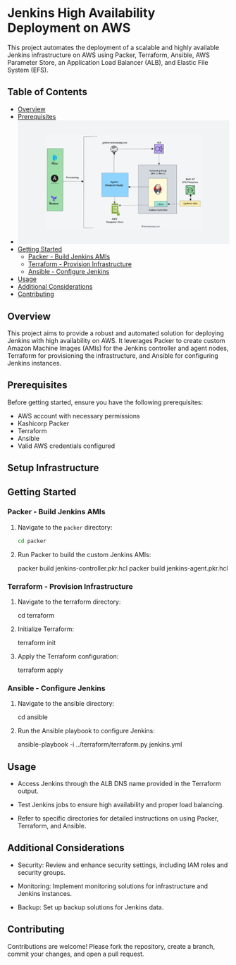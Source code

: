 # Jenkins High Availability Deployment on AWS

This project automates the deployment of a scalable and highly available Jenkins infrastructure on AWS using Packer, Terraform, Ansible, AWS Parameter Store, an Application Load Balancer (ALB), and Elastic File System (EFS).

## Table of Contents

- [Overview](#overview)
- [Prerequisites](#prerequisites)
- ![Setup Infrastructure](./image/jenkins-ha.png)
- [Getting Started](#getting-started)
  - [Packer - Build Jenkins AMIs](#packer---build-jenkins-amis)
  - [Terraform - Provision Infrastructure](#terraform---provision-infrastructure)
  - [Ansible - Configure Jenkins](#ansible---configure-jenkins)
- [Usage](#usage)
- [Additional Considerations](#additional-considerations)
- [Contributing](#contributing)


## Overview

This project aims to provide a robust and automated solution for deploying Jenkins with high availability on AWS. It leverages Packer to create custom Amazon Machine Images (AMIs) for the Jenkins controller and agent nodes, Terraform for provisioning the infrastructure, and Ansible for configuring Jenkins instances.

## Prerequisites

Before getting started, ensure you have the following prerequisites:

- AWS account with necessary permissions
- Kashicorp Packer
- Terraform 
- Ansible 
- Valid AWS credentials configured

## Setup Infrastructure


## Getting Started

### Packer - Build Jenkins AMIs

1. Navigate to the `packer` directory:

   ```bash
   cd packer

2. Run Packer to build the custom Jenkins AMIs:

    packer build jenkins-controller.pkr.hcl
    packer build jenkins-agent.pkr.hcl

### Terraform - Provision Infrastructure

1. Navigate to the terraform directory:

    cd terraform

2. Initialize Terraform:

    terraform init

3. Apply the Terraform configuration:

    terraform apply

### Ansible - Configure Jenkins

1. Navigate to the ansible directory:

    cd ansible

2. Run the Ansible playbook to configure Jenkins:

    ansible-playbook -i ../terraform/terraform.py jenkins.yml

## Usage

- Access Jenkins through the ALB DNS name provided in the Terraform output.

- Test Jenkins jobs to ensure high availability and proper load balancing.

- Refer to specific directories for detailed instructions on using Packer, Terraform, and Ansible.

## Additional Considerations

- Security: Review and enhance security settings, including IAM roles and security groups.

- Monitoring: Implement monitoring solutions for infrastructure and Jenkins instances.

- Backup: Set up backup solutions for Jenkins data.

## Contributing

Contributions are welcome! Please fork the repository, create a branch, commit your changes, and open a pull request.


 